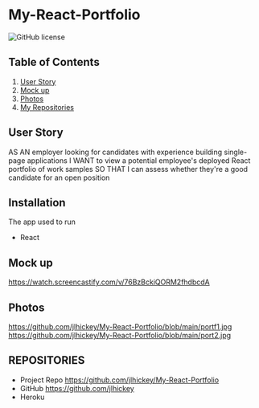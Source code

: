 # My-React-Portfolio
![GitHub license](https://img.shields.io/badge/Made%20by-%40jlhickey-orange)



## Table of Contents
  1. [User Story](#UserStory)
  2. [Mock up](#Mockup)
  3. [Photos](#Photos)
  4. [My Repositories](#MyRepositories)


## User Story
 AS AN employer looking for candidates with experience building single-page applications
I WANT to view a potential employee's deployed React portfolio of work samples
SO THAT I can assess whether they're a good candidate for an open position

## Installation
The app used to run  
*  React
 

## Mock up  
https://watch.screencastify.com/v/76BzBckiQORM2fhdbcdA

## Photos<br>
 https://github.com/jlhickey/My-React-Portfolio/blob/main/portf1.jpg<br>
 https://github.com/jlhickey/My-React-Portfolio/blob/main/port2.jpg 


## REPOSITORIES

- Project Repo https://github.com/jlhickey/My-React-Portfolio
- GitHub https://github.com/jlhickey
- Heroku   

